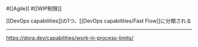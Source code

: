 #[[Agile]] #[[WIP制限]]

[[DevOps capabilities]]の1つ、[[DevOps capabilities/Fast Flow]]に分類される

---

<https://dora.dev/capabilities/work-in-process-limits/>